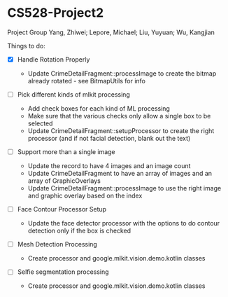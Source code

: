# CS528-Project2
Project Group 
Yang, Zhiwei; Lepore, Michael; Liu, Yuyuan; Wu, Kangjian

Things to do:

- [x] Handle Rotation Properly
   - Update CrimeDetailFragment::processImage to create the bitmap already rotated - see BitmapUtils for info

- [ ] Pick different kinds of mlkit processing
   - Add check boxes for each kind of ML processing
   - Make sure that the various checks only allow a single box to be selected
   - Update CrimeDetailFragment::setupProcessor to create the right processor (and if not facial detection, blank out the text)

- [ ] Support more than a single image
   - Update the record to have 4 images and an image count
   - Update CrimeDetailFragment to have an array of images and an array of GraphicOverlays
   - Update CrimeDetailFragment::processImage to use the right image and graphic overlay based on the index

- [ ] Face Contour Processor Setup
   - Update the face detector processor with the options to do contour detection only if the box is checked

- [ ] Mesh Detection Processing
   - Create processor and google.mlkit.vision.demo.kotlin classes

- [ ] Selfie segmentation processing
   - Create processor and google.mlkit.vision.demo.kotlin classes
